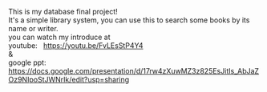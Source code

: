 This is my database final project! <br>
It's a simple library system, you can use this to search some books by its name or writer.<br>
you can watch my introduce at <br>
youtube:  &nbsp; https://youtu.be/FvLEsStP4Y4
<br>&<br>
google ppt:&nbsp; https://docs.google.com/presentation/d/17rw4zXuwMZ3z825EsJitIs_AbJaZOz9NIpoStJWNrIk/edit?usp=sharing
